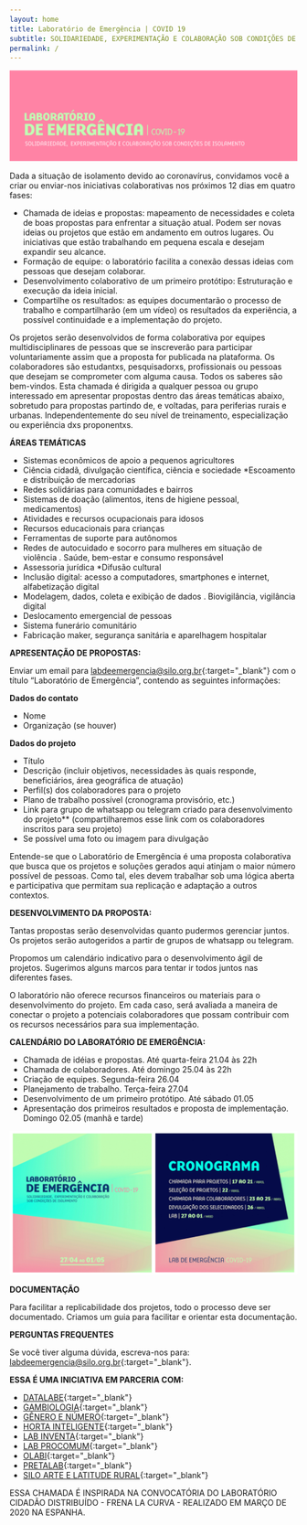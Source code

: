 ```yaml
---
layout: home
title: Laboratório de Emergência | COVID 19
subtitle: SOLIDARIEDADE, EXPERIMENTAÇÃO E COLABORAÇÃO SOB CONDIÇÕES DE ISOLAMENTO
permalink: /
---
```


![](/media/images/covers/cover2.jpg)

Dada a situação de isolamento devido ao coronavírus, convidamos você a criar ou enviar-nos iniciativas colaborativas nos próximos 12 dias em quatro fases:
  
* Chamada de ideias e propostas: mapeamento de necessidades e coleta de boas propostas para enfrentar a situação atual. Podem ser novas ideias ou projetos que estão em andamento em outros lugares. Ou iniciativas que estão trabalhando em pequena escala e desejam expandir seu alcance.
* Formação de equipe: o laboratório facilita a conexão dessas ideias com pessoas que desejam colaborar.
* Desenvolvimento colaborativo de um primeiro protótipo: Estruturação e execução da ideia inicial.
* Compartilhe os resultados: as equipes documentarão o processo de trabalho e compartilharão (em um vídeo) os resultados da experiência, a possível continuidade e a implementação do projeto.
  
Os projetos serão desenvolvidos de forma colaborativa por equipes multidisciplinares de pessoas que se inscreverão para participar voluntariamente assim que a proposta for publicada na plataforma. Os colaboradores são estudantxs, pesquisadorxs, profissionais ou pessoas que desejam se comprometer com alguma causa. Todos os saberes são bem-vindos.
Esta chamada é dirigida a qualquer pessoa ou grupo interessado em apresentar propostas dentro das áreas temáticas abaixo, sobretudo para propostas partindo de, e voltadas, para periferias rurais e urbanas. Independentemente do seu nível de treinamento, especialização ou experiência dxs proponentxs.
  
**ÁREAS TEMÁTICAS**
  
* Sistemas econômicos de apoio a pequenos agricultores
* Ciência cidadã, divulgação científica, ciência e sociedade *Escoamento e distribuição de mercadorias
* Redes solidárias para comunidades e bairros
* Sistemas de doação (alimentos, itens de higiene pessoal, medicamentos)
* Atividades e recursos ocupacionais para idosos
* Recursos educacionais para crianças
* Ferramentas de suporte para autônomos
* Redes de autocuidado e socorro para mulheres em situação de violência . Saúde, bem-estar e consumo responsável
* Assessoria jurídica *Difusão cultural
* Inclusão digital: acesso a computadores, smartphones e internet, alfabetização digital
* Modelagem, dados, coleta e exibição de dados . Biovigilância, vigilância digital
* Deslocamento emergencial de pessoas
* Sistema funerário comunitário
* Fabricação maker, segurança sanitária e aparelhagem hospitalar

**APRESENTAÇÃO DE PROPOSTAS:**
  
Enviar um email para [labdeemergencia@silo.org.br](mailto:labdeemergencia@silo.org.br){:target="_blank"} com o título “Laboratório de Emergência”, contendo as seguintes informações:
  
**Dados do contato**
* Nome
* Organização (se houver)
  
**Dados do projeto**
* Título
* Descrição (incluir objetivos, necessidades às quais responde, beneficiários, área geográfica de atuação)
* Perfil(s) dos colaboradores para o projeto
* Plano de trabalho possível (cronograma provisório, etc.)
* Link para grupo de whatsapp ou telegram criado para desenvolvimento do projeto** (compartilharemos esse link com os colaboradores inscritos para seu projeto)
* Se possível uma foto ou imagem para divulgação
    
Entende-se que o Laboratório de Emergência é uma proposta colaborativa que busca que os projetos e soluções gerados aqui atinjam o maior número possível de pessoas. Como tal, eles devem trabalhar sob uma lógica aberta e participativa que permitam sua replicação e adaptação a outros contextos.
  
**DESENVOLVIMENTO DA PROPOSTA:**
  
Tantas propostas serão desenvolvidas quanto pudermos gerenciar juntos. Os projetos serão autogeridos a partir de grupos de whatsapp ou telegram. 
  
Propomos um calendário indicativo para o desenvolvimento ágil de projetos. Sugerimos alguns marcos para tentar ir todos juntos nas diferentes fases.
  
O laboratório não oferece recursos financeiros ou materiais para o desenvolvimento do projeto. Em cada caso, será avaliada a maneira de conectar o projeto a potenciais colaboradores que possam contribuir com os recursos necessários para sua implementação.

**CALENDÁRIO DO LABORATÓRIO DE EMERGÊNCIA:**
  
* Chamada de idéias e propostas. Até quarta-feira 21.04 às 22h
* Chamada de colaboradores. Até domingo 25.04 às 22h
* Criação de equipes. Segunda-feira 26.04
* Planejamento de trabalho. Terça-feira 27.04
* Desenvolvimento de um primeiro protótipo. Até sábado 01.05
* Apresentação dos primeiros resultados e proposta de implementação. Domingo 02.05 (manhã e tarde)
  
![](/media/images/post1.jpg)
  
**DOCUMENTAÇÃO**
  
Para facilitar a replicabilidade dos projetos, todo o processo deve ser documentado. Criamos um guia para facilitar e orientar esta documentação.

**PERGUNTAS FREQUENTES**

Se você tiver alguma dúvida, escreva-nos para: [labdeemergencia@silo.org.br](mailto:labdeemergencia@silo.org.br){:target="_blank"}.

**ESSA É UMA INICIATIVA EM PARCERIA COM:**

* [DATALABE](https://datalabe.org/){:target="_blank"}
* [GAMBIOLOGIA](http://www.gambiologia.net/blog/){:target="_blank"}
* [GÊNERO E NÚMERO](http://www.generonumero.media/){:target="_blank"}
* [HORTA INTELIGENTE](https://hortainteligente.wixsite.com/hortainteligente){:target="_blank"}
* [LAB INVENTA](https://pt-br.facebook.com/labinventa/){:target="_blank"}
* [LAB PROCOMUM](https://lab.procomum.org/){:target="_blank"}
* [OLABI](https://www.olabi.org.br){:target="_blank"}
* [PRETALAB](https://www.pretalab.com/){:target="_blank"}
* [SILO ARTE E LATITUDE RURAL](https://silo.org.br/){:target="_blank"}

ESSA CHAMADA É INSPIRADA NA CONVOCATÓRIA DO LABORATÓRIO CIDADÃO DISTRIBUÍDO - FRENA LA CURVA - REALIZADO EM MARÇO DE 2020 NA ESPANHA.
